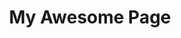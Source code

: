 ---
title:     My Awesome Page
collections:
  pages:
    output: true
    permalink: /:collection/:path/
layout:	Services
---